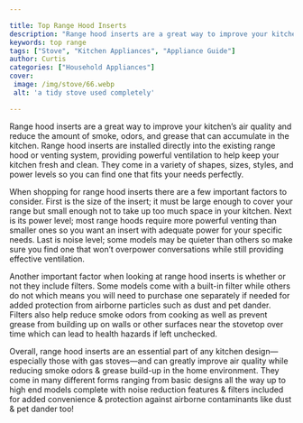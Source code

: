 ```yaml
---

title: Top Range Hood Inserts
description: "Range hood inserts are a great way to improve your kitchen’s air quality and reduce the amount of smoke, odors, and grease that ca...scroll on and keep learning"
keywords: top range
tags: ["Stove", "Kitchen Appliances", "Appliance Guide"]
author: Curtis
categories: ["Household Appliances"]
cover: 
 image: /img/stove/66.webp
 alt: 'a tidy stove used completely'

---
```


Range hood inserts are a great way to improve your kitchen’s air quality and reduce the amount of smoke, odors, and grease that can accumulate in the kitchen. Range hood inserts are installed directly into the existing range hood or venting system, providing powerful ventilation to help keep your kitchen fresh and clean. They come in a variety of shapes, sizes, styles, and power levels so you can find one that fits your needs perfectly.

When shopping for range hood inserts there are a few important factors to consider. First is the size of the insert; it must be large enough to cover your range but small enough not to take up too much space in your kitchen. Next is its power level; most range hoods require more powerful venting than smaller ones so you want an insert with adequate power for your specific needs. Last is noise level; some models may be quieter than others so make sure you find one that won’t overpower conversations while still providing effective ventilation.

Another important factor when looking at range hood inserts is whether or not they include filters. Some models come with a built-in filter while others do not which means you will need to purchase one separately if needed for added protection from airborne particles such as dust and pet dander. Filters also help reduce smoke odors from cooking as well as prevent grease from building up on walls or other surfaces near the stovetop over time which can lead to health hazards if left unchecked.

Overall, range hood inserts are an essential part of any kitchen design—especially those with gas stoves—and can greatly improve air quality while reducing smoke odors & grease build-up in the home environment. They come in many different forms ranging from basic designs all the way up to high end models complete with noise reduction features & filters included for added convenience & protection against airborne contaminants like dust & pet dander too!
